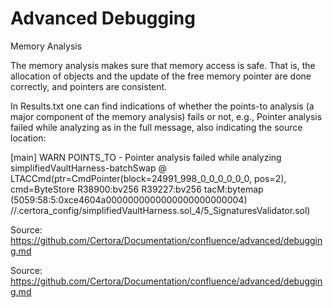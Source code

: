 # Advanced Debugging

Memory Analysis

The memory analysis makes sure that memory access is safe. That is, the allocation of objects and the update of the free memory pointer are done correctly, and pointers are consistent.

In Results.txt one can find indications of whether the points-to analysis (a major component of the memory analysis) fails or not, e.g., Pointer analysis failed while analyzing as in the full message, also indicating the source location:

[main] WARN POINTS_TO - Pointer analysis failed while analyzing simplifiedVaultHarness-batchSwap @ LTACCmd(ptr=CmdPointer(block=24991_998_0_0_0_0_0_0, pos=2), cmd=ByteStore R38900:bv256 R39227:bv256 tacM:bytemap (5059:58:5:0xce4604a0000000000000000000000004) //.certora_config/simplifiedVaultHarness.sol_4/5_SignaturesValidator.sol)

Source: https://github.com/Certora/Documentation/confluence/advanced/debugging.md

Source: https://github.com/Certora/Documentation/confluence/advanced/debugging.md
